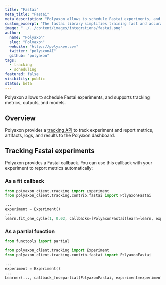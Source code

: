 ```yaml
---
title: "Fastai"
meta_title: "Fastai"
meta_description: "Polyaxon allows to schedule Fastai experiments, and supports tracking metrics, outputs, and models natively."
custom_excerpt: "The fastai library simplifies training fast and accurate neural nets using modern best practices."
image: "../../content/images/integrations/fastai.png"
author:
  name: "Polyaxon"
  slug: "Polyaxon"
  website: "https://polyaxon.com"
  twitter: "polyaxonAI"
  github: "polyaxon"
tags: 
  - tracking
  - scheduling
featured: false
visibility: public
status: beta
---
```


Polyaxon allows to schedule Fastai experiments, and supports tracking metrics, outputs, and models.

## Overview

Polyaxon provides a [tracking API](/references/polyaxon-tracking-api/) to track experiment and report metrics, artifacts, logs, and results to the Polyaxon dashboard.

## Tracking Fastai experiments

Polyaxon provides a Fastai callback. You can use this callback with your experiment to report metrics automatically:

### As a fit callback

```python
from polyaxon_client.tracking import Experiment
from polyaxon_client.tracking.contrib.fastai import PolyaxonFastai

...
experiment = Experiment()
...
learn.fit_one_cycle(1, 0.02, callbacks=[PolyaxonFastai(learn=learn, experiment=experiment, monitor='accuracy')])
```

### As a partial function

```python
from functools import partial

from polyaxon_client.tracking import Experiment
from polyaxon_client.tracking.contrib.fastai import PolyaxonFastai

...
experiment = Experiment()
...
Learner(..., callback_fns=partial(PolyaxonFastai, experiment=experiment, ...), ...)
```
